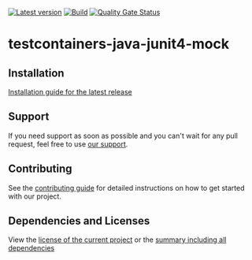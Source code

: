 [![Latest version](https://img.shields.io/maven-central/v/software.xdev/testcontainers-java-junit4-mock?logo=apache%20maven)](https://mvnrepository.com/artifact/software.xdev/testcontainers-java-junit4-mock)
[![Build](https://img.shields.io/github/actions/workflow/status/xdev-software/testcontainers-java-junit4-mock/checkBuild.yml?branch=develop)](https://github.com/xdev-software/testcontainers-java-junit4-mock/actions/workflows/checkBuild.yml?query=branch%3Adevelop)
[![Quality Gate Status](https://sonarcloud.io/api/project_badges/measure?project=xdev-software_testcontainers-java-junit4-mock&metric=alert_status)](https://sonarcloud.io/dashboard?id=xdev-software_testcontainers-java-junit4-mock)

# testcontainers-java-junit4-mock


## Installation
[Installation guide for the latest release](https://github.com/xdev-software/testcontainers-java-junit4-mock/releases/latest#Installation)


## Support
If you need support as soon as possible and you can't wait for any pull request, feel free to use [our support](https://xdev.software/en/services/support).

## Contributing
See the [contributing guide](./CONTRIBUTING.md) for detailed instructions on how to get started with our project.

## Dependencies and Licenses
View the [license of the current project](LICENSE) or the [summary including all dependencies](https://xdev-software.github.io/testcontainers-java-junit4-mock/dependencies)
